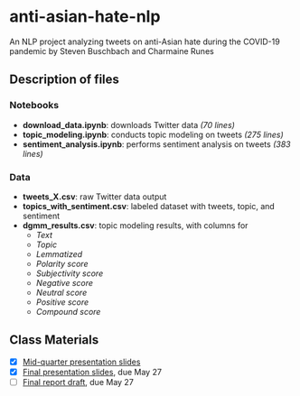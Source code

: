 # anti-asian-hate-nlp
An NLP project analyzing tweets on anti-Asian hate during the COVID-19 pandemic by Steven Buschbach and Charmaine Runes

## Description of files

### Notebooks
- __download_data.ipynb__: downloads Twitter data _(70 lines)_
- __topic_modeling.ipynb__: conducts topic modeling on tweets _(275 lines)_
- __sentiment_analysis.ipynb__: performs sentiment analysis on tweets _(383 lines)_

### Data
- __tweets_X.csv__: raw Twitter data output
- __topics_with_sentiment.csv__: labeled dataset with tweets, topic, and sentiment
- __dgmm_results.csv__: topic modeling results, with columns for
  - _Text_
  - _Topic_
  - _Lemmatized_
  - _Polarity score_
  - _Subjectivity score_
  - _Negative score_
  - _Neutral score_   
  - _Positive score_
  - _Compound score_

## Class Materials
- [X] [Mid-quarter presentation slides](https://docs.google.com/presentation/d/1XQMMcjt1132tAUnJRjfUQbG2NmbmH2-_eFwjnHB6-pw/edit)
- [X] [Final presentation slides](https://docs.google.com/presentation/d/1uLgjHuyVoryP8ZOfdh_wjw4DtJTUvwH75LC5GKU0Vy0/edit#slide=id.p), due May 27
- [ ] [Final report draft](https://docs.google.com/document/d/1rdYTa3BSdl_dnB2gQnhVg2qx3LfrLGruWtqxtMOlf40/edit#), due May 27
